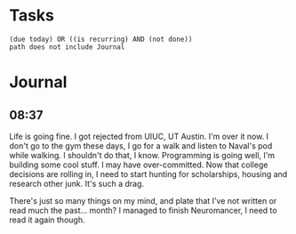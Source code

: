 # Tasks
```tasks
(due today) OR ((is recurring) AND (not done))
path does not include Journal
```
# Journal
## 08:37
Life is going fine. I got rejected from UIUC, UT Austin. I'm over it now. I don't go to the gym these days, I go for a walk and listen to Naval's pod while walking. I shouldn't do that, I know. Programming is going well, I'm building some cool stuff. I may have over-committed. Now that college decisions are rolling in, I need to start hunting for scholarships, housing and research other junk. It's such a drag.

There's just so many things on my mind, and plate that I've not written or read much the past... month? I managed to finish Neuromancer, I need to read it again though.
